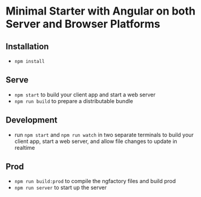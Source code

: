 # Minimal Starter with Angular on both Server and Browser Platforms

## Installation

* `npm install`

## Serve

* `npm start` to build your client app and start a web server
* `npm run build` to prepare a distributable bundle

## Development
* run `npm start` and `npm run watch` in two separate terminals to build your client app, start a web server, and allow file changes to update in realtime

## Prod
* `npm run build:prod` to compile the ngfactory files and build prod
* `npm run server` to start up the server